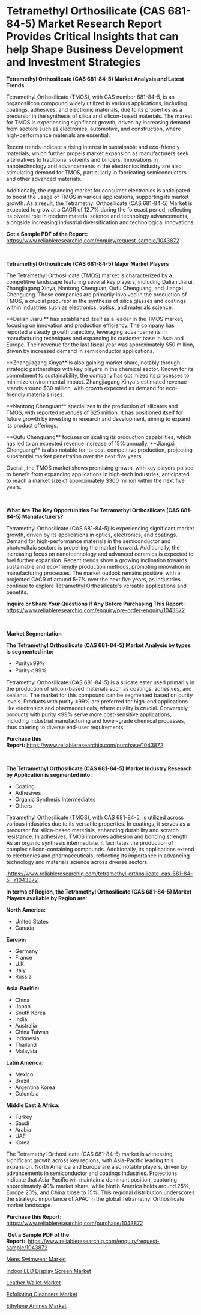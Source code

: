 <p><h1>Tetramethyl Orthosilicate (CAS 681-84-5) Market Research Report Provides Critical Insights that can help Shape Business Development and Investment Strategies</h1></p><p><strong>Tetramethyl Orthosilicate (CAS 681-84-5) Market Analysis and Latest Trends</strong></p>
<p><p>Tetramethyl Orthosilicate (TMOS), with CAS number 681-84-5, is an organosilicon compound widely utilized in various applications, including coatings, adhesives, and electronic materials, due to its properties as a precursor in the synthesis of silica and silicon-based materials. The market for TMOS is experiencing significant growth, driven by increasing demand from sectors such as electronics, automotive, and construction, where high-performance materials are essential.</p><p>Recent trends indicate a rising interest in sustainable and eco-friendly materials, which further propels market expansion as manufacturers seek alternatives to traditional solvents and binders. Innovations in nanotechnology and advancements in the electronics industry are also stimulating demand for TMOS, particularly in fabricating semiconductors and other advanced materials. </p><p>Additionally, the expanding market for consumer electronics is anticipated to boost the usage of TMOS in various applications, supporting its market growth. As a result, the Tetramethyl Orthosilicate (CAS 681-84-5) Market is expected to grow at a CAGR of 12.7% during the forecast period, reflecting its pivotal role in modern material science and technology advancements, alongside increasing industrial diversification and technological innovations.</p></p>
<p><strong>Get a Sample PDF of the Report:&nbsp;</strong> <a href="https://www.reliableresearchiq.com/enquiry/request-sample/1043872?utm_campaign=1847&utm_medium=2&utm_source=Github&utm_content=ia&utm_term=12122024&utm_id=tetramethyl-orthosilicate-cas-681-84-5">https://www.reliableresearchiq.com/enquiry/request-sample/1043872</a></p>
<p>&nbsp;</p>
<p><strong>Tetramethyl Orthosilicate (CAS 681-84-5) Major Market Players</strong></p>
<p><p>The Tetramethyl Orthosilicate (TMOS) market is characterized by a competitive landscape featuring several key players, including Dalian Jiarui, Zhangjiagang Xinya, Nantong Chenguan, Qufu Chenguang, and Jiangxi Chenguang. These companies are primarily involved in the production of TMOS, a crucial precursor in the synthesis of silica glasses and coatings within industries such as electronics, optics, and materials science.</p><p>**Dalian Jiarui** has established itself as a leader in the TMOS market, focusing on innovation and production efficiency. The company has reported a steady growth trajectory, leveraging advancements in manufacturing techniques and expanding its customer base in Asia and Europe. Their revenue for the last fiscal year was approximately $50 million, driven by increased demand in semiconductor applications.</p><p>**Zhangjiagang Xinya** is also gaining market share, notably through strategic partnerships with key players in the chemical sector. Known for its commitment to sustainability, the company has optimized its processes to minimize environmental impact. Zhangjiagang Xinya's estimated revenue stands around $30 million, with growth expected as demand for eco-friendly materials rises.</p><p>**Nantong Chenguan** specializes in the production of silicates and TMOS, with reported revenues of $25 million. It has positioned itself for future growth by investing in research and development, aiming to expand its product offerings.</p><p>**Qufu Chenguang** focuses on scaling its production capabilities, which has led to an expected revenue increase of 15% annually. **Jiangxi Chenguang** is also notable for its cost-competitive production, projecting substantial market penetration over the next five years.</p><p>Overall, the TMOS market shows promising growth, with key players poised to benefit from expanding applications in high-tech industries, anticipated to reach a market size of approximately $300 million within the next five years.</p></p>
<p>&nbsp;</p>
<p><strong>What Are The Key Opportunities For Tetramethyl Orthosilicate (CAS 681-84-5) Manufacturers?</strong></p>
<p><p>Tetramethyl Orthosilicate (CAS 681-84-5) is experiencing significant market growth, driven by its applications in optics, electronics, and coatings. Demand for high-performance materials in the semiconductor and photovoltaic sectors is propelling the market forward. Additionally, the increasing focus on nanotechnology and advanced ceramics is expected to fuel further expansion. Recent trends show a growing inclination towards sustainable and eco-friendly production methods, promoting innovation in manufacturing processes. The market outlook remains positive, with a projected CAGR of around 5-7% over the next five years, as industries continue to explore Tetramethyl Orthosilicate's versatile applications and benefits.</p></p>
<p><strong>Inquire or Share Your Questions If Any Before Purchasing This Report:</strong> <a href="https://www.reliableresearchiq.com/enquiry/pre-order-enquiry/1043872?utm_campaign=1847&utm_medium=2&utm_source=Github&utm_content=ia&utm_term=12122024&utm_id=tetramethyl-orthosilicate-cas-681-84-5">https://www.reliableresearchiq.com/enquiry/pre-order-enquiry/1043872</a></p>
<p>&nbsp;</p>
<p><strong>Market Segmentation</strong></p>
<p><strong>The Tetramethyl Orthosilicate (CAS 681-84-5) Market Analysis by types is segmented into:</strong></p>
<p><ul><li>Purity≥99%</li><li>Purity＜99%</li></ul></p>
<p><p>Tetramethyl Orthosilicate (CAS 681-84-5) is a silicate ester used primarily in the production of silicon-based materials such as coatings, adhesives, and sealants. The market for this compound can be segmented based on purity levels. Products with purity ≥99% are preferred for high-end applications like electronics and pharmaceuticals, where quality is crucial. Conversely, products with purity <99% serve more cost-sensitive applications, including industrial manufacturing and lower-grade chemical processes, thus catering to diverse end-user requirements.</p></p>
<p><strong>Purchase this Report:&nbsp;</strong><a href="https://www.reliableresearchiq.com/purchase/1043872?utm_campaign=1847&utm_medium=2&utm_source=Github&utm_content=ia&utm_term=12122024&utm_id=tetramethyl-orthosilicate-cas-681-84-5">https://www.reliableresearchiq.com/purchase/1043872</a></p>
<p>&nbsp;</p>
<p><strong>The Tetramethyl Orthosilicate (CAS 681-84-5) Market Industry Research by Application is segmented into:</strong></p>
<p><ul><li>Coating</li><li>Adhesives</li><li>Organic Synthesis Intermediates</li><li>Others</li></ul></p>
<p><p>Tetramethyl Orthosilicate (TMOS), with CAS 681-84-5, is utilized across various industries due to its versatile properties. In coatings, it serves as a precursor for silica-based materials, enhancing durability and scratch resistance. In adhesives, TMOS improves adhesion and bonding strength. As an organic synthesis intermediate, it facilitates the production of complex silicon-containing compounds. Additionally, its applications extend to electronics and pharmaceuticals, reflecting its importance in advancing technology and materials science across diverse sectors.</p></p>
<p><a href="https://www.reliableresearchiq.com/tetramethyl-orthosilicate-cas-681-84-5--r1043872?utm_campaign=1847&utm_medium=2&utm_source=Github&utm_content=ia&utm_term=12122024&utm_id=tetramethyl-orthosilicate-cas-681-84-5">&nbsp;https://www.reliableresearchiq.com/tetramethyl-orthosilicate-cas-681-84-5--r1043872</a></p>
<p><strong>In terms of Region, the Tetramethyl Orthosilicate (CAS 681-84-5) Market Players available by Region are:</strong></p>
<p>
    <p> <strong> North America: </strong>
        <ul>
            <li>United States</li>
            <li>Canada</li>
        </ul>
        </p> 
    <p> <strong> Europe: </strong>
        <ul>
            <li>Germany</li>
            <li>France</li>
            <li>U.K.</li>
            <li>Italy</li>
            <li>Russia</li>
        </ul>
        </p> 
    <p> <strong> Asia-Pacific: </strong>
        <ul>
            <li>China</li>
            <li>Japan</li>
            <li>South Korea</li>
            <li>India</li>
            <li>Australia</li>
            <li>China Taiwan</li>
            <li>Indonesia</li>
            <li>Thailand</li>
            <li>Malaysia</li>
        </ul>
        </p> 
    <p> <strong> Latin America: </strong>
        <ul>
            <li>Mexico</li>
            <li>Brazil</li>
            <li>Argentina Korea</li>
            <li>Colombia</li>
        </ul>
        </p> 
    <p> <strong> Middle East & Africa: </strong>
        <ul>
            <li>Turkey</li>
            <li>Saudi</li>
            <li>Arabia</li>
            <li>UAE</li>
            <li>Korea</li>
        </ul>
    </p>
    </p>
<p><p>The Tetramethyl Orthosilicate (CAS 681-84-5) market is witnessing significant growth across key regions, with Asia-Pacific leading this expansion. North America and Europe are also notable players, driven by advancements in semiconductor and coatings industries. Projections indicate that Asia-Pacific will maintain a dominant position, capturing approximately 40% market share, while North America holds around 25%, Europe 20%, and China close to 15%. This regional distribution underscores the strategic importance of APAC in the global Tetramethyl Orthosilicate market landscape.</p></p>
<p><strong>Purchase this Report: </strong><a href="https://www.reliableresearchiq.com/purchase/1043872?utm_campaign=1847&utm_medium=2&utm_source=Github&utm_content=ia&utm_term=12122024&utm_id=tetramethyl-orthosilicate-cas-681-84-5">https://www.reliableresearchiq.com/purchase/1043872</a></p>
<p>&nbsp;<strong>Get a Sample PDF of the Report:&nbsp;&nbsp;</strong><a href="https://www.reliableresearchiq.com/enquiry/request-sample/1043872?utm_campaign=1847&utm_medium=2&utm_source=Github&utm_content=ia&utm_term=12122024&utm_id=tetramethyl-orthosilicate-cas-681-84-5">https://www.reliableresearchiq.com/enquiry/request-sample/1043872</a></p>
<p><strong></strong></p>
<p><p><a href="https://www.linkedin.com/pulse/global-mens-swimwear-market-analysis-2024-2031-average-pricing-fhapf?utm_campaign=1847&utm_medium=2&utm_source=Github&utm_content=ia&utm_term=12122024&utm_id=tetramethyl-orthosilicate-cas-681-84-5">Mens Swimwear Market</a></p><p><a href="https://github.com/sherikacas30/Market-Research-Report-List-1/blob/main/indoor-led-display-screen-market.md?utm_campaign=1847&utm_medium=2&utm_source=Github&utm_content=ia&utm_term=12122024&utm_id=tetramethyl-orthosilicate-cas-681-84-5">Indoor LED Display Screen Market</a></p><p><a href="https://www.linkedin.com/pulse/sales-projections-analysis-leather-wallet-market-expected-ly6nf?utm_campaign=1847&utm_medium=2&utm_source=Github&utm_content=ia&utm_term=12122024&utm_id=tetramethyl-orthosilicate-cas-681-84-5">Leather Wallet Market</a></p><p><a href="https://www.linkedin.com/pulse/exfoliating-cleansers-market-size-insights-types-share-selling-ebkgf?utm_campaign=1847&utm_medium=2&utm_source=Github&utm_content=ia&utm_term=12122024&utm_id=tetramethyl-orthosilicate-cas-681-84-5">Exfoliating Cleansers Market</a></p><p><a href="https://www.linkedin.com/pulse/rev-athenaur-okk4f?utm_campaign=1847&utm_medium=2&utm_source=Github&utm_content=ia&utm_term=12122024&utm_id=tetramethyl-orthosilicate-cas-681-84-5">Ethylene Amines Market</a></p></p>